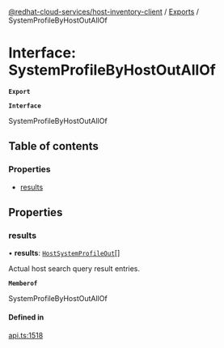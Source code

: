 [@redhat-cloud-services/host-inventory-client](../README.md) / [Exports](../modules.md) / SystemProfileByHostOutAllOf

# Interface: SystemProfileByHostOutAllOf

**`Export`**

**`Interface`**

SystemProfileByHostOutAllOf

## Table of contents

### Properties

- [results](SystemProfileByHostOutAllOf.md#results)

## Properties

### results

• **results**: [`HostSystemProfileOut`](HostSystemProfileOut.md)[]

Actual host search query result entries.

**`Memberof`**

SystemProfileByHostOutAllOf

#### Defined in

[api.ts:1518](https://github.com/RedHatInsights/javascript-clients/blob/master/packages/host-inventory/api.ts#L1518)
